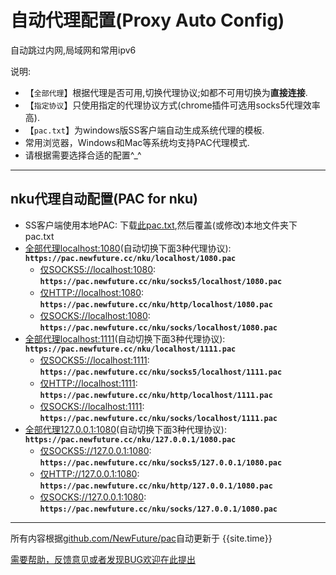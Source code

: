 # 自动代理配置(Proxy Auto Config)
自动跳过内网,局域网和常用ipv6

说明:

* 【`全部代理`】根据代理是否可用,切换代理协议;如都不可用切换为**直接连接**.
* 【`指定协议`】只使用指定的代理协议方式(chrome插件可选用socks5代理效率高).
* 【`pac.txt`】为windows版SS客户端自动生成系统代理的模板.
* 常用浏览器，Windows和Mac等系统均支持PAC代理模式.
* 请根据需要选择合适的配置^_^

---

## nku代理自动配置(PAC for nku)

* SS客户端使用本地PAC: 下载[此pac.txt](nku/pac.txt),然后覆盖(或修改)本地文件夹下pac.txt
* [全部代理localhost:1080](nku/localhost/1080.pac)(自动切换下面3种代理协议): **`https://pac.newfuture.cc/nku/localhost/1080.pac`**
	- [仅SOCKS5://localhost:1080](nku/socks5/localhost/1080.pac): **`https://pac.newfuture.cc/nku/socks5/localhost/1080.pac`**
	- [仅HTTP://localhost:1080](nku/http/localhost/1080.pac): **`https://pac.newfuture.cc/nku/http/localhost/1080.pac`**
	- [仅SOCKS://localhost:1080](nku/socks/localhost/1080.pac): **`https://pac.newfuture.cc/nku/socks/localhost/1080.pac`**
* [全部代理localhost:1111](nku/localhost/1111.pac)(自动切换下面3种代理协议): **`https://pac.newfuture.cc/nku/localhost/1111.pac`**
	- [仅SOCKS5://localhost:1111](nku/socks5/localhost/1111.pac): **`https://pac.newfuture.cc/nku/socks5/localhost/1111.pac`**
	- [仅HTTP://localhost:1111](nku/http/localhost/1111.pac): **`https://pac.newfuture.cc/nku/http/localhost/1111.pac`**
	- [仅SOCKS://localhost:1111](nku/socks/localhost/1111.pac): **`https://pac.newfuture.cc/nku/socks/localhost/1111.pac`**
* [全部代理127.0.0.1:1080](nku/127.0.0.1/1080.pac)(自动切换下面3种代理协议): **`https://pac.newfuture.cc/nku/127.0.0.1/1080.pac`**
	- [仅SOCKS5://127.0.0.1:1080](nku/socks5/127.0.0.1/1080.pac): **`https://pac.newfuture.cc/nku/socks5/127.0.0.1/1080.pac`**
	- [仅HTTP://127.0.0.1:1080](nku/http/127.0.0.1/1080.pac): **`https://pac.newfuture.cc/nku/http/127.0.0.1/1080.pac`**
	- [仅SOCKS://127.0.0.1:1080](nku/socks/127.0.0.1/1080.pac): **`https://pac.newfuture.cc/nku/socks/127.0.0.1/1080.pac`**

---

所有内容根据[github.com/NewFuture/pac](https://github.com/NewFuture/pac)自动更新于 {{site.time}}

[需要帮助，反馈意见或者发现BUG欢迎在此提出](https://github.com/NewFuture/pac/issues)
